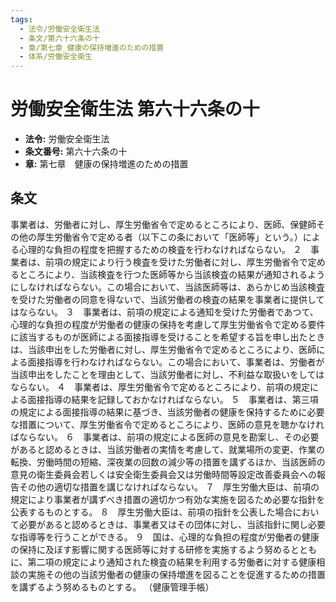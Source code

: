 ```yaml
---
tags:
  - 法令/労働安全衛生法
  - 条文/第六十六条の十
  - 章/第七章_健康の保持増進のための措置
  - 体系/労働安全衛生
---
```

# 労働安全衛生法 第六十六条の十

- **法令:** 労働安全衛生法
- **条文番号:** 第六十六条の十
- **章:** 第七章　健康の保持増進のための措置

## 条文
事業者は、労働者に対し、厚生労働省令で定めるところにより、医師、保健師その他の厚生労働省令で定める者（以下この条において「医師等」という。）による心理的な負担の程度を把握するための検査を行わなければならない。
２　事業者は、前項の規定により行う検査を受けた労働者に対し、厚生労働省令で定めるところにより、当該検査を行つた医師等から当該検査の結果が通知されるようにしなければならない。この場合において、当該医師等は、あらかじめ当該検査を受けた労働者の同意を得ないで、当該労働者の検査の結果を事業者に提供してはならない。
３　事業者は、前項の規定による通知を受けた労働者であつて、心理的な負担の程度が労働者の健康の保持を考慮して厚生労働省令で定める要件に該当するものが医師による面接指導を受けることを希望する旨を申し出たときは、当該申出をした労働者に対し、厚生労働省令で定めるところにより、医師による面接指導を行わなければならない。この場合において、事業者は、労働者が当該申出をしたことを理由として、当該労働者に対し、不利益な取扱いをしてはならない。
４　事業者は、厚生労働省令で定めるところにより、前項の規定による面接指導の結果を記録しておかなければならない。
５　事業者は、第三項の規定による面接指導の結果に基づき、当該労働者の健康を保持するために必要な措置について、厚生労働省令で定めるところにより、医師の意見を聴かなければならない。
６　事業者は、前項の規定による医師の意見を勘案し、その必要があると認めるときは、当該労働者の実情を考慮して、就業場所の変更、作業の転換、労働時間の短縮、深夜業の回数の減少等の措置を講ずるほか、当該医師の意見の衛生委員会若しくは安全衛生委員会又は労働時間等設定改善委員会への報告その他の適切な措置を講じなければならない。
７　厚生労働大臣は、前項の規定により事業者が講ずべき措置の適切かつ有効な実施を図るため必要な指針を公表するものとする。
８　厚生労働大臣は、前項の指針を公表した場合において必要があると認めるときは、事業者又はその団体に対し、当該指針に関し必要な指導等を行うことができる。
９　国は、心理的な負担の程度が労働者の健康の保持に及ぼす影響に関する医師等に対する研修を実施するよう努めるとともに、第二項の規定により通知された検査の結果を利用する労働者に対する健康相談の実施その他の当該労働者の健康の保持増進を図ることを促進するための措置を講ずるよう努めるものとする。
（健康管理手帳）

